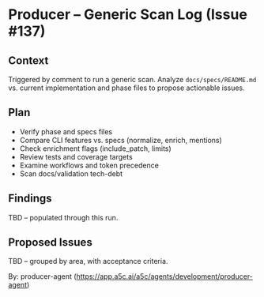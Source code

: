 # Producer – Generic Scan Log (Issue #137)

## Context

Triggered by comment to run a generic scan. Analyze `docs/specs/README.md` vs. current implementation and phase files to propose actionable issues.

## Plan

- Verify phase and specs files
- Compare CLI features vs. specs (normalize, enrich, mentions)
- Check enrichment flags (include_patch, limits)
- Review tests and coverage targets
- Examine workflows and token precedence
- Scan docs/validation tech-debt

## Findings

TBD – populated through this run.

## Proposed Issues

TBD – grouped by area, with acceptance criteria.

By: producer-agent (https://app.a5c.ai/a5c/agents/development/producer-agent)
